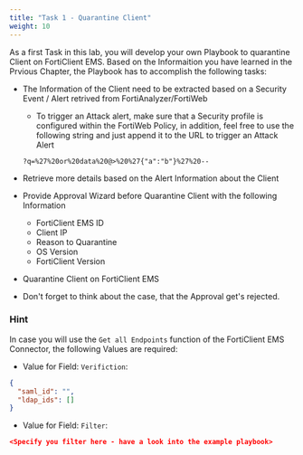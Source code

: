 ```yaml
---
title: "Task 1 - Quarantine Client"
weight: 10
---
```



As a first Task in this lab, you will develop your own Playbook to quarantine Client on FortiClient EMS. Based on the Informaition you have learned in the Prvious Chapter, the Playbook has to accomplish the following tasks:

- The Information of the Client need to be extracted based on a Security Event / Alert retrived from FortiAnalyzer/FortiWeb

  - To trigger an Attack alert, make sure that a Security profile is configured within the FortiWeb Policy, in addition, feel free to use the following string and just append it to the URL to trigger an Attack Alert

  ```url
  ?q=%27%20or%20data%20@>%20%27{"a":"b"}%27%20--
  ```

- Retrieve more details based on the Alert Information about the Client

- Provide Approval Wizard before Quarantine Client with the following Information

  - FortiClient EMS ID
  - Client IP
  - Reason to Quarantine
  - OS Version
  - FortiClient Version

- Quarantine Client on FortiClient EMS

- Don't forget to think about the case, that the Approval get's rejected.

### Hint

In case you will use the `Get all Endpoints` function of the FortiClient EMS Connector, the following Values are required:

- Value for Field: `Verifiction`:
```json
{
  "saml_id": "",
  "ldap_ids": []
}
```
- Value for Field: `Filter`:
```json
<Specify you filter here - have a look into the example playbook>
```